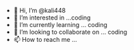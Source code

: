 - 👋 Hi, I’m @kali448
- 👀 I’m interested in ...coding
- 🌱 I’m currently learning ... coding
- 💞️ I’m looking to collaborate on ... coding
- 📫 How to reach me ...

<!---
kali448/kali448 is a ✨ special ✨ repository because its `README.md` (this file) appears on your GitHub profile.
You can click the Preview link to take a look at your changes.
--->

